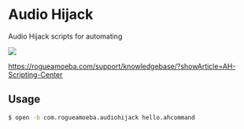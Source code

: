 # Audio Hijack

Audio Hijack scripts for automating

<picture>
  <source media="(prefers-color-scheme: dark)" srcset="https://github.com/user-attachments/assets/ddb1353d-f84a-4f62-ba9a-12b9fba8a917">
  <source media="(prefers-color-scheme: light)" srcset="https://github.com/user-attachments/assets/db120b5b-ee4f-4d05-9ae3-f98ebcba14b2#gh-light-mode-only">
  <img src="https://github.com/user-attachments/assets/db120b5b-ee4f-4d05-9ae3-f98ebcba14b2#gh-light-mode-only">
</picture>

https://rogueamoeba.com/support/knowledgebase/?showArticle=AH-Scripting-Center

## Usage

```bash
$ open -b com.rogueamoeba.audiohijack hello.ahcommand 
```
